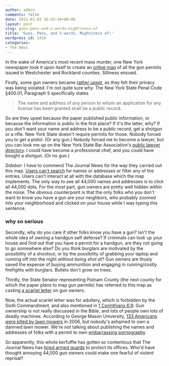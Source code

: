 ```yaml
---
author: admin
comments: false
date: 2013-01-03 16:43:49+00:00
layout: post
slug: guns-pens-and-s-words-mightiness-of
title: 'Guns, Pens, and S-words, Mightiness of:'
wordpress_id: 1416
categories:
- The News
---
```


In the wake of America's most recent mass murder, one New York newspaper took it upon itself to create an [online map](http://www.lohud.com/interactive/article/20121223/NEWS01/121221011/Map-Where-gun-permits-your-neighborhood) of all the gun permits issued in Westchester and Rockland counties. Silliness ensued.

Firstly, some gun owners became [rather upset](http://cityroom.blogs.nytimes.com/2012/12/26/a-newspaper-publishes-names-of-gun-permit-holders-sparking-outrage/), as they felt their privacy was being violated. I'm not quite sure why. The New York State Penal Code §400.01, Paragraph 5 specifically states

> The name and address of any person to whom an application for any license has been granted shall be a public record.

So are they upset because the paper published public information, or because the information is public in the first place? If it's the latter, why? If you don't want your name and address to be a public record, get a shotgun or a rifle. New York State doesn't require permits for those. Nobody forced you to get a pistol. (Or any gun.) Nobody forced me to become a lawyer, but you can look me up on the New York State Bar Association's [public lawyer directory](https://iapps.courts.state.ny.us/attorney/AttorneySearch). I could have become a professional chef, and you could have bought a shotgun. (Or no gun.)

*Sidebar*: I have to commend The Journal News for the way they carried out this map. [Users can't search](http://www.lohud.com/interactive/article/20121223/NEWS01/121221011/Map-Where-gun-permits-your-neighborhood-?nclick_check=1) for names or addresses or filter any of the entries. Users can't interact at all with the database which the map implements. The only way to see all 44,000 names and addresses is to click all 44,000 dots. For the most part, gun owners are pretty well hidden within the noise. The obvious counterpoint is that the only folks who you don't want to know you have a gun are your neighbors, who probably zoomed into your neighborhood and clicked on your house while I was typing this sentence. 

###  why so serious

Secondly, why do you care if other folks know you have a gun? Isn't the whole idea of owning a handgun self defense? If criminals can look up your house and find out that you have a permit for a handgun, are they not going to go somewhere else? Do you think burglars are motivated by the possibility of a shootout, or by the possibility of grabbing your laptop and running off into the night *without being shot at*? Gun owners are thusly saved the expense of buying ammunition and engaging in running/costly firefights with burglars. Bullets don't grow on trees.

Thirdly, the State Senator representing Putnam County (the next county for which the paper plans to map gun permits) has referred to this map as casting [a scarlet letter](http://ball4ny.com/press-releases/media-advisory-senator-ball-teams-with-putnam-county-clerk-and-other-officials-to-stand-against-journal-news-and-protect-law-abiding-gun-owners) on gun owners. 

Now, the actual scarlet letter was for adultery, which is forbidden by the Sixth Commandment, and also mentioned in [1 Corinthians 6:9](http://bibref.hebtools.com/?book=1%20Corinthians&verse;=6:9–10&src;=NIV). Gun ownership is not really discussed in the Bible, and lots of people own lots of deadly machines. According to George Mason University, [133 Americans were killed by lawn mowers](http://www.stats.org/stories/2007/risks_of_lawn_mowing_july17_07.htm) in 2006, but nobody's ashamed to own a damned lawn mower. We're not talking about publishing the names and addresses of folks with a permit to own [embarrassing pornography](http://www.penny-arcade.com/comic/2006/01/18). 

So apparently, this whole kerfuffle has gotten so contentious that The Journal News has [hired armed guards](http://www.nytimes.com/2013/01/03/nyregion/putnam-officials-keep-gun-permit-records-from-journal-news.html) to protect its offices. Who'd have thought annoying 44,000 gun owners could make one fearful of violent reprisal?
